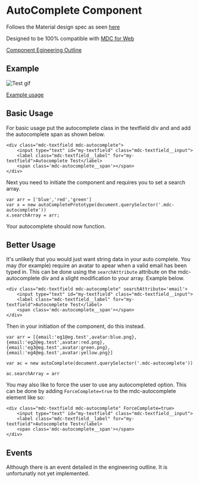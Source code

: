 # AutoComplete Component

Follows the Material design spec as seen [here](https://material.io/guidelines/components/text-fields.html#text-fields-layout)

Designed to be 100% compatible with [MDC for Web](https://github.com/material-components/material-components-web)

[Component Egineering Outline](https://docs.google.com/document/d/19ZCzqEHSoqN7k47l6PwUXT7zH82gUbCSRFPOJo7DxBw/edit?usp=sharing)

## Example
![Test gif](https://github.com/vandie/mdc-autoComplete/raw/master/images/autocomplete.gif)

[Example usage](https://codepen.io/vandie/pen/jGbgvQ)

## Basic Usage
For basic usage put the autocomplete class in the textfield div and and add the autocomplete span as shown below.
```
<div class="mdc-textfield mdc-autocomplete">
    <input type="text" id="my-textfield" class="mdc-textfield__input">
    <label class="mdc-textfield__label" for="my-textfield">Autocomplete Test</label>
    <span class='mdc-autocomplete__span'></span>
</div>
```

Next you need to initiate the component and requires you to set a search array.
```
var arr = ['blue','red','green']
var x = new autoCompletePrototype(document.querySelector('.mdc-autocomplete'))
x.searchArray = arr;
```

Your autocomplete should now function.

## Better Usage
It's unlikely that you would just want string data in your auto complete. You may (for example) require an avatar to apear when a valid email has been typed in. This can be done using the `searchAttribute` attribute on the mdc-autocomplete div and a slight modification to your array. Example below.
```
<div class="mdc-textfield mdc-autocomplete" searchAttribute='email'>
    <input type="text" id="my-textfield" class="mdc-textfield__input">
    <label class="mdc-textfield__label" for="my-textfield">Autocomplete Test</label>
    <span class='mdc-autocomplete__span'></span>
</div>
```
Then in your initiation of the component, do this instead.
```
var arr = [{email:'eg1@eg.test',avatar:blue.png},{email:'eg2@eg.test',avatar:red.png},{email:'eg3@eg.test',avatar:green.png},{email:'eg4@eg.test',avatar:yellow.png}]

var ac = new autoComplete(document.querySelector('.mdc-autocomplete'))

ac.searchArray = arr
```

You may also like to force the user to use any autocompleted option. This can be done by adding `ForceComplete=true` to the mdc-autocomplete element like so:

```
<div class="mdc-textfield mdc-autocomplete" ForceComplete=true>
    <input type="text" id="my-textfield" class="mdc-textfield__input">
    <label class="mdc-textfield__label" for="my-textfield">Autocomplete Test</label>
    <span class='mdc-autocomplete__span'></span>
</div>
```

## Events
Although there is an event detailed in the engineering outline. It is unfortunatly not yet implemented.